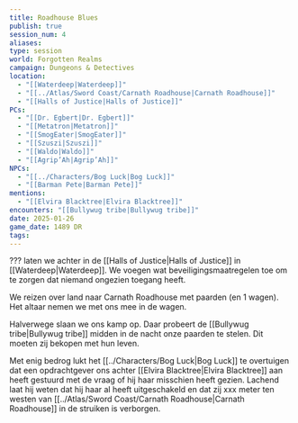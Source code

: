 ```yaml
---
title: Roadhouse Blues
publish: true
session_num: 4
aliases: 
type: session
world: Forgotten Realms
campaign: Dungeons & Detectives
location:
  - "[[Waterdeep|Waterdeep]]"
  - "[[../Atlas/Sword Coast/Carnath Roadhouse|Carnath Roadhouse]]"
  - "[[Halls of Justice|Halls of Justice]]"
PCs:
  - "[[Dr. Egbert|Dr. Egbert]]"
  - "[[Metatron|Metatron]]"
  - "[[SmogEater|SmogEater]]"
  - "[[Szuszi|Szuszi]]"
  - "[[Waldo|Waldo]]"
  - "[[Agrip’Ah|Agrip’Ah]]"
NPCs:
  - "[[../Characters/Bog Luck|Bog Luck]]"
  - "[[Barman Pete|Barman Pete]]"
mentions:
  - "[[Elvira Blacktree|Elvira Blacktree]]"
encounters: "[[Bullywug tribe|Bullywug tribe]]"
date: 2025-01-26
game_date: 1489 DR
tags: 
---
```


??? laten we achter in de [[Halls of Justice|Halls of Justice]] in [[Waterdeep|Waterdeep]]. We voegen wat beveiligingsmaatregelen toe om te zorgen dat niemand ongezien toegang heeft.

We reizen over land naar Carnath Roadhouse met paarden (en 1 wagen). Het altaar nemen we met ons mee in de wagen. 

Halverwege slaan we ons kamp op. Daar probeert de [[Bullywug tribe|Bullywug tribe]] midden in de nacht onze paarden te stelen. Dit moeten zij bekopen met hun leven.

Met enig bedrog lukt het [[../Characters/Bog Luck|Bog Luck]] te overtuigen dat een opdrachtgever ons achter [[Elvira Blacktree|Elvira Blacktree]] aan heeft gestuurd met de vraag of hij haar misschien heeft gezien. Lachend laat hij weten dat hij haar al heeft uitgeschakeld en dat zij xxx meter ten westen van [[../Atlas/Sword Coast/Carnath Roadhouse|Carnath Roadhouse]] in de struiken is verborgen. 
